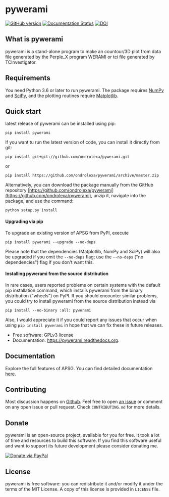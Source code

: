 # pywerami

[![GitHub version](https://badge.fury.io/gh/ondrolexa%2Fpywerami.svg)](https://badge.fury.io/gh/ondrolexa%2Fpywerami)
[![Documentation Status](https://readthedocs.org/projects/pywerami/badge/?version=latest)](https://readthedocs.org/projects/pywerami/?badge=latest)
[![DOI](https://zenodo.org/badge/46796466.svg)](https://zenodo.org/badge/latestdoi/46796466)

## What is pywerami

pywerami is a stand-alone program to make an countour/3D plot from data
file generated by the Perple_X program WERAMI or tci file generated by
TCInvestigator.

## Requirements

You need Python 3.6 or later to run pywerami. The package requires [NumPy](https://numpy.org/) and [SciPy](https://www.scipy.org/), and the plotting routines require [Matplotlib](https://matplotlib.org/).

## Quick start

latest release of pywerami can be installed using pip:
```
pip install pywerami
```
If you want tu run the latest version of code, you can install it directly from git:
```
pip install git+git://github.com/ondrolexa/pywerami.git
```
or 
```
pip install https://github.com/ondrolexa/pywerami/archive/master.zip
```

Alternatively, you can download the package manually from the GitHub repository [https://github.com/ondrolexa/pywerami](https://github.com/ondrolexa/pywerami), unzip it, navigate into the package, and use the command:
```
python setup.py install
```
#### Upgrading via pip

To upgrade an existing version of APSG from PyPI, execute
```
pip install pywerami --upgrade --no-deps
```
Please note that the dependencies (Matplotlib, NumPy and SciPy) will also be upgraded if you omit the `--no-deps` flag; use the `--no-deps` ("no dependencies") flag if you don't want this.

#### Installing pywerami from the source distribution

In rare cases, users reported problems on certain systems with the default pip installation command, which installs pywerami from the binary distribution ("wheels") on PyPI. If you should encounter similar problems, you could try to install pywerami from the source distribution instead via
```
pip install --no-binary :all: pywerami
```
Also, I would appreciate it if you could report any issues that occur when using `pip install pywerami` in hope that we can fix these in future releases.

* Free software: GPLv3 license
* Documentation: https://pywerami.readthedocs.org.

## Documentation

Explore the full features of APSG. You can find detailed documentation [here](https://pywerami.readthedocs.org).

## Contributing

Most discussion happens on [Github](https://github.com/ondrolexa/pywerami). Feel free to open [an issue](https://github.com/ondrolexa/pywerami/issues/new) or comment on any open issue or pull request. Check ``CONTRIBUTING.md`` for more details.

## Donate

pywerami is an open-source project, available for you for free. It took a lot of time and resources to build this software. If you find this software useful and want to support its future development please consider donating me.

[![Donate via PayPal](https://www.paypalobjects.com/en_US/i/btn/btn_donateCC_LG.gif)](https://www.paypal.com/cgi-bin/webscr?cmd=_donations&business=QTYZWVUNDUAH8&item_name=pywerami+development+donation&currency_code=EUR&source=url)

## License

pywerami is free software: you can redistribute it and/or modify it under the terms of the MIT License. A copy of this license is provided in ``LICENSE`` file.

